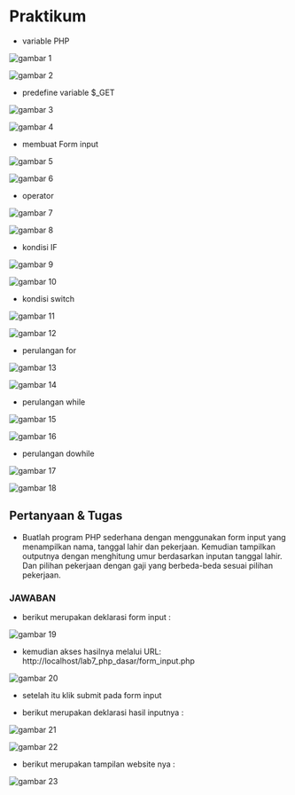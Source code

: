 # Praktikum

- variable PHP

![gambar 1](screenshot/ss1.png)

![gambar 2](screenshot/ss2.png)

- predefine variable $\_GET

![gambar 3](screenshot/ss3.png)

![gambar 4](screenshot/ss4.png)

- membuat Form input

![gambar 5](screenshot/ss5.png)

![gambar 6](screenshot/ss6.png)

- operator

![gambar 7](screenshot/ss7.png)

![gambar 8](screenshot/ss8.png)

- kondisi IF

![gambar 9](screenshot/ss9.png)

![gambar 10](screenshot/ss10.png)

- kondisi switch

![gambar 11](screenshot/ss11.png)

![gambar 12](screenshot/ss12.png)

- perulangan for

![gambar 13](screenshot/ss13.png)

![gambar 14](screenshot/ss14.png)

- perulangan while

![gambar 15](screenshot/ss15.png)

![gambar 16](screenshot/ss16.png)

- perulangan dowhile

![gambar 17](screenshot/ss17.png)

![gambar 18](screenshot/ss18.png)

## Pertanyaan & Tugas

- Buatlah program PHP sederhana dengan menggunakan form input yang menampilkan nama, tanggal lahir dan pekerjaan. Kemudian tampilkan outputnya dengan menghitung umur berdasarkan inputan tanggal lahir. Dan pilihan pekerjaan dengan gaji yang berbeda-beda sesuai pilihan pekerjaan.

### JAWABAN

- berikut merupakan deklarasi form input :

![gambar 19](screenshot/ss19.png)

- kemudian akses hasilnya melalui URL: http://localhost/lab7_php_dasar/form_input.php

![gambar 20](screenshot/ss20.png)

- setelah itu klik submit pada form input

* berikut merupakan deklarasi hasil inputnya :

![gambar 21](screenshot/ss21.png)

![gambar 22](screenshot/ss22.png)

- berikut merupakan tampilan website nya :

![gambar 23](screenshot/ss23.png)
